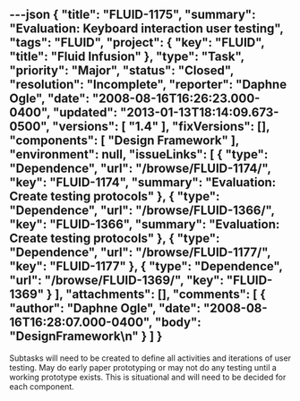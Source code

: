 ---json
{
  "title": "FLUID-1175",
  "summary": "Evaluation:  Keyboard interaction user testing",
  "tags": "FLUID",
  "project": {
    "key": "FLUID",
    "title": "Fluid Infusion"
  },
  "type": "Task",
  "priority": "Major",
  "status": "Closed",
  "resolution": "Incomplete",
  "reporter": "Daphne Ogle",
  "date": "2008-08-16T16:26:23.000-0400",
  "updated": "2013-01-13T18:14:09.673-0500",
  "versions": [
    "1.4"
  ],
  "fixVersions": [],
  "components": [
    "Design Framework"
  ],
  "environment": null,
  "issueLinks": [
    {
      "type": "Dependence",
      "url": "/browse/FLUID-1174/",
      "key": "FLUID-1174",
      "summary": "Evaluation:  Create testing protocols"
    },
    {
      "type": "Dependence",
      "url": "/browse/FLUID-1366/",
      "key": "FLUID-1366",
      "summary": "Evaluation:  Create testing protocols"
    },
    {
      "type": "Dependence",
      "url": "/browse/FLUID-1177/",
      "key": "FLUID-1177"
    },
    {
      "type": "Dependence",
      "url": "/browse/FLUID-1369/",
      "key": "FLUID-1369"
    }
  ],
  "attachments": [],
  "comments": [
    {
      "author": "Daphne Ogle",
      "date": "2008-08-16T16:28:07.000-0400",
      "body": "DesignFramework\n"
    }
  ]
}
---
Subtasks will need to be created to define all activities and iterations of user testing.  May do early paper prototyping or may not do any testing until a working prototype exists.  This is situational and will need to be decided for each component.

        